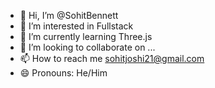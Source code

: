 - 👋 Hi, I’m @SohitBennett
- 👀 I’m interested in Fullstack
- 🌱 I’m currently learning Three.js
- 💞️ I’m looking to collaborate on ...
- 📫 How to reach me sohitjoshi21@gmail.com
- 😄 Pronouns: He/Him


<!---
SohitBennett/SohitBennett is a ✨ special ✨ repository because its `README.md` (this file) appears on your GitHub profile.
You can click the Preview link to take a look at your changes.
--->
